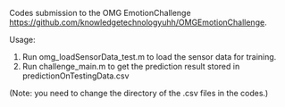 Codes submission to the OMG EmotionChallenge https://github.com/knowledgetechnologyuhh/OMGEmotionChallenge.

Usage: 

1. Run omg_loadSensorData_test.m to load the sensor data for training.
2. Run challenge_main.m to get the prediction result stored in predictionOnTestingData.csv

(Note: you need to change the directory of the .csv files in the codes.)

